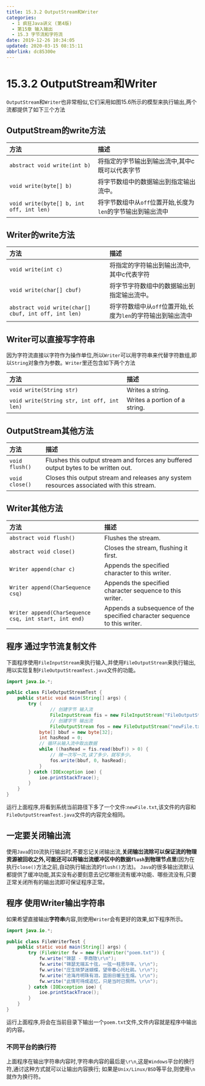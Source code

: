 ```yaml
---
title: 15.3.2 OutputStream和Writer
categories: 
  - 1 疯狂Java讲义 (第4版)
  - 第15章 输入输出
  - 15.3 字节流和字符流
date: 2019-12-26 10:34:05
updated: 2020-03-15 08:15:11
abbrlink: dc85300e
---
```

# 15.3.2 OutputStream和Writer
`OutputStream`和`Writer`也非常相似,它们采用如图15.6所示的模型来执行输出,两个流都提供了如下三个方法

## OutputStream的write方法

|方法|描述|
|:--|:--|
|`abstract void write(int b)`|将指定的字节输出到输出流中,其中c既可以代表字节|
|`void write(byte[] b)`|将字节数组中的数据输出到指定输出流中。|
|`void write(byte[] b, int off, int len)`|将字节数组中从`off`位置开始,长度为`len`的字节输出到输出流中|

## Writer的write方法

|方法|描述|
|:--|:--|
|`void write(int c)`|将指定的字符输出到输出流中,其中c代表字符|
|`void write(char[] cbuf)`|将字节字符数组中的数据输出到指定输出流中。|
|`abstract void write(char[] cbuf, int off, int len)`|将字符数组中从`off`位置开始,长度为`len`的字符输出到输出流中|

## Writer可以直接写字符串
因为字符流直接以字符作为操作单位,所以`Writer`可以用字符串来代替字符数组,即以`String`对象作为参数。`Writer`里还包含如下两个方法

|方法|描述|
|:--|:--|
|`void write(String str)`|Writes a string.|
|`void write(String str, int off, int len)`|Writes a portion of a string.|

## OutputStream其他方法

|方法|描述|
|:--|:--|
|`void flush()`|Flushes this output stream and forces any buffered output bytes to be written out.|
|`void close()`|Closes this output stream and releases any system resources associated with this stream.|

## Writer其他方法

|方法|描述|
|:--|:--|
|`abstract void flush()`|Flushes the stream.|
|`abstract void close()`|Closes the stream, flushing it first.|
|`Writer append(char c)`|Appends the specified character to this writer.|
|`Writer append(CharSequence csq)`|Appends the specified character sequence to this writer.|
|`Writer append(CharSequence csq, int start, int end)`|Appends a subsequence of the specified character sequence to this writer.|

## 程序 通过字节流复制文件
下面程序使用`FileInputStream`来执行输入,并使用`FileOutputStrean`来执行输出,用以实现复制`FileOutputStreamTest.java`文件的功能。
```java
import java.io.*;

public class FileOutputStreamTest {
    public static void main(String[] args) {
        try (
                // 创建字节 输入流
                FileInputStream fis = new FileInputStream("FileOutputStreamTest.java");
                // 创建字节 输出流
                FileOutputStream fos = new FileOutputStream("newFile.txt")) {
            byte[] bbuf = new byte[32];
            int hasRead = 0;
            // 循环从输入流中取出数据
            while ((hasRead = fis.read(bbuf)) > 0) {
                // 赌一次写一次,读了多少，就写多少。
                fos.write(bbuf, 0, hasRead);
            }
        } catch (IOException ioe) {
            ioe.printStackTrace();
        }
    }
}
```
运行上面程序,将看到系统当前路径下多了一个文件:`newFile.txt`,该文件的内容和`FileOutputStreamTest.java`文件的内容完全相同。

## 一定要关闭输出流
使用`Java`的`IO`流执行输出时,不要忘记关闭输出流,**关闭输岀流除可以保证流的物理资源被回收之外,可能还可以将输岀流缓冲区中的数据`flush`到物理节点里**(因为在执行`close()`方法之前,自动执行输出流的`flush()`方法)。
`Java`的很多输出流默认都提供了缓冲功能,其实没有必要刻意去记忆哪些流有缓冲功能、哪些流没有,只要正常关闭所有的输出流即可保证程序正常。
## 程序 使用Writer输出字符串
如果希望直接输出**字符串**内容,则使用`Writer`会有更好的效果,如下程序所示。
```java
import java.io.*;

public class FileWriterTest {
	public static void main(String[] args) {
		try (FileWriter fw = new FileWriter("poem.txt")) {
			fw.write("锦瑟 - 李商隐\r\n");
			fw.write("锦瑟无端五十弦，一弦一柱思华年。\r\n");
			fw.write("庄生晓梦迷蝴蝶，望帝春心托杜鹃。\r\n");
			fw.write("沧海月明珠有泪，蓝田日暖玉生烟。\r\n");
			fw.write("此情可待成追忆，只是当时已惘然。\r\n");
		} catch (IOException ioe) {
			ioe.printStackTrace();
		}
	}
}
```
运行上面程序,将会在当前目录下输出一个`poem.txt`文件,文件内容就是程序中输出的内容。
### 不同平台的换行符
上面程序在输出字符串内容时,字符串内容的最后是`\r\n`,这是`Windows`平台的换行符,通讨这种方式就可以让输出内容换行;
如果是`Unix/Linux/BSD`等平台,则使用`\n`就作为换行符。
